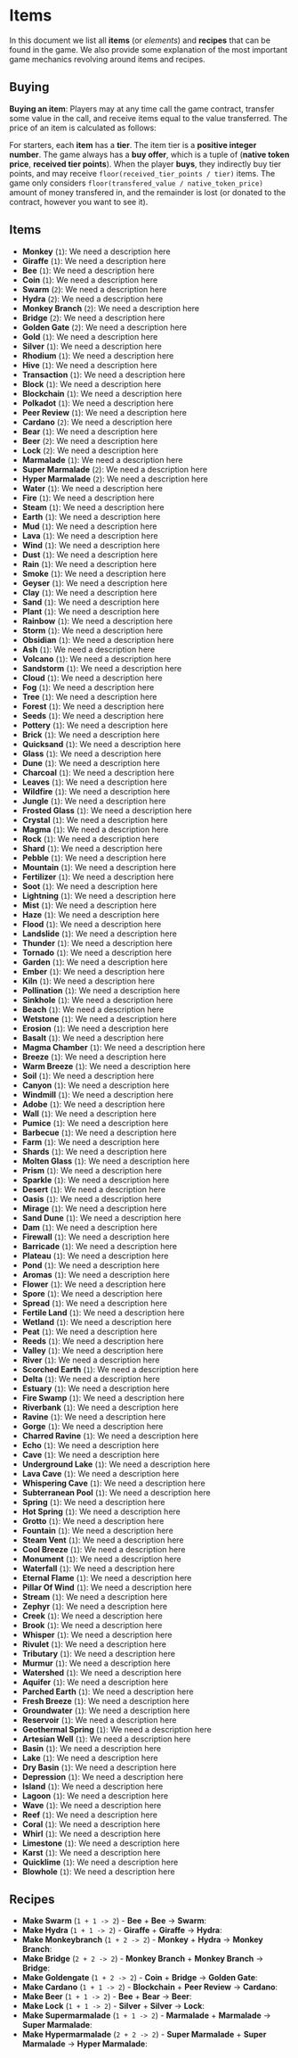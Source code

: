 # Items

In this document we list all **items** (or _elements_) and **recipes** that can be found in the game. We also provide some explanation of the most important game mechanics revolving around items and recipes.

## Buying

**Buying an item**: Players may at any time call the game contract, transfer some value in the call, and receive items equal to the value transferred. The price of an item is calculated as follows:

For starters, each **item** has a **tier**. The item tier is a **positive integer number**. The game always has a **buy offer**, which is a tuple of (**native token price**, **received tier points**). When the player **buys**, they indirectly buy tier points, and may receive `floor(received_tier_points / tier)` items. The game only considers `floor(transfered_value / native_token_price)` amount of money transfered in, and the remainder is lost (or donated to the contract, however you want to see it).

## Items

* **Monkey** (`1`): We need a description here
* **Giraffe** (`1`): We need a description here
* **Bee** (`1`): We need a description here
* **Coin** (`1`): We need a description here
* **Swarm** (`2`): We need a description here
* **Hydra** (`2`): We need a description here
* **Monkey Branch** (`2`): We need a description here
* **Bridge** (`2`): We need a description here
* **Golden Gate** (`2`): We need a description here
* **Gold** (`1`): We need a description here
* **Silver** (`1`): We need a description here
* **Rhodium** (`1`): We need a description here
* **Hive** (`1`): We need a description here
* **Transaction** (`1`): We need a description here
* **Block** (`1`): We need a description here
* **Blockchain** (`1`): We need a description here
* **Polkadot** (`1`): We need a description here
* **Peer Review** (`1`): We need a description here
* **Cardano** (`2`): We need a description here
* **Bear** (`1`): We need a description here
* **Beer** (`2`): We need a description here
* **Lock** (`2`): We need a description here
* **Marmalade** (`1`): We need a description here
* **Super Marmalade** (`2`): We need a description here
* **Hyper Marmalade** (`2`): We need a description here
* **Water** (`1`): We need a description here
* **Fire** (`1`): We need a description here
* **Steam** (`1`): We need a description here
* **Earth** (`1`): We need a description here
* **Mud** (`1`): We need a description here
* **Lava** (`1`): We need a description here
* **Wind** (`1`): We need a description here
* **Dust** (`1`): We need a description here
* **Rain** (`1`): We need a description here
* **Smoke** (`1`): We need a description here
* **Geyser** (`1`): We need a description here
* **Clay** (`1`): We need a description here
* **Sand** (`1`): We need a description here
* **Plant** (`1`): We need a description here
* **Rainbow** (`1`): We need a description here
* **Storm** (`1`): We need a description here
* **Obsidian** (`1`): We need a description here
* **Ash** (`1`): We need a description here
* **Volcano** (`1`): We need a description here
* **Sandstorm** (`1`): We need a description here
* **Cloud** (`1`): We need a description here
* **Fog** (`1`): We need a description here
* **Tree** (`1`): We need a description here
* **Forest** (`1`): We need a description here
* **Seeds** (`1`): We need a description here
* **Pottery** (`1`): We need a description here
* **Brick** (`1`): We need a description here
* **Quicksand** (`1`): We need a description here
* **Glass** (`1`): We need a description here
* **Dune** (`1`): We need a description here
* **Charcoal** (`1`): We need a description here
* **Leaves** (`1`): We need a description here
* **Wildfire** (`1`): We need a description here
* **Jungle** (`1`): We need a description here
* **Frosted Glass** (`1`): We need a description here
* **Crystal** (`1`): We need a description here
* **Magma** (`1`): We need a description here
* **Rock** (`1`): We need a description here
* **Shard** (`1`): We need a description here
* **Pebble** (`1`): We need a description here
* **Mountain** (`1`): We need a description here
* **Fertilizer** (`1`): We need a description here
* **Soot** (`1`): We need a description here
* **Lightning** (`1`): We need a description here
* **Mist** (`1`): We need a description here
* **Haze** (`1`): We need a description here
* **Flood** (`1`): We need a description here
* **Landslide** (`1`): We need a description here
* **Thunder** (`1`): We need a description here
* **Tornado** (`1`): We need a description here
* **Garden** (`1`): We need a description here
* **Ember** (`1`): We need a description here
* **Kiln** (`1`): We need a description here
* **Pollination** (`1`): We need a description here
* **Sinkhole** (`1`): We need a description here
* **Beach** (`1`): We need a description here
* **Wetstone** (`1`): We need a description here
* **Erosion** (`1`): We need a description here
* **Basalt** (`1`): We need a description here
* **Magma Chamber** (`1`): We need a description here
* **Breeze** (`1`): We need a description here
* **Warm Breeze** (`1`): We need a description here
* **Soil** (`1`): We need a description here
* **Canyon** (`1`): We need a description here
* **Windmill** (`1`): We need a description here
* **Adobe** (`1`): We need a description here
* **Wall** (`1`): We need a description here
* **Pumice** (`1`): We need a description here
* **Barbecue** (`1`): We need a description here
* **Farm** (`1`): We need a description here
* **Shards** (`1`): We need a description here
* **Molten Glass** (`1`): We need a description here
* **Prism** (`1`): We need a description here
* **Sparkle** (`1`): We need a description here
* **Desert** (`1`): We need a description here
* **Oasis** (`1`): We need a description here
* **Mirage** (`1`): We need a description here
* **Sand Dune** (`1`): We need a description here
* **Dam** (`1`): We need a description here
* **Firewall** (`1`): We need a description here
* **Barricade** (`1`): We need a description here
* **Plateau** (`1`): We need a description here
* **Pond** (`1`): We need a description here
* **Aromas** (`1`): We need a description here
* **Flower** (`1`): We need a description here
* **Spore** (`1`): We need a description here
* **Spread** (`1`): We need a description here
* **Fertile Land** (`1`): We need a description here
* **Wetland** (`1`): We need a description here
* **Peat** (`1`): We need a description here
* **Reeds** (`1`): We need a description here
* **Valley** (`1`): We need a description here
* **River** (`1`): We need a description here
* **Scorched Earth** (`1`): We need a description here
* **Delta** (`1`): We need a description here
* **Estuary** (`1`): We need a description here
* **Fire Swamp** (`1`): We need a description here
* **Riverbank** (`1`): We need a description here
* **Ravine** (`1`): We need a description here
* **Gorge** (`1`): We need a description here
* **Charred Ravine** (`1`): We need a description here
* **Echo** (`1`): We need a description here
* **Cave** (`1`): We need a description here
* **Underground Lake** (`1`): We need a description here
* **Lava Cave** (`1`): We need a description here
* **Whispering Cave** (`1`): We need a description here
* **Subterranean Pool** (`1`): We need a description here
* **Spring** (`1`): We need a description here
* **Hot Spring** (`1`): We need a description here
* **Grotto** (`1`): We need a description here
* **Fountain** (`1`): We need a description here
* **Steam Vent** (`1`): We need a description here
* **Cool Breeze** (`1`): We need a description here
* **Monument** (`1`): We need a description here
* **Waterfall** (`1`): We need a description here
* **Eternal Flame** (`1`): We need a description here
* **Pillar Of Wind** (`1`): We need a description here
* **Stream** (`1`): We need a description here
* **Zephyr** (`1`): We need a description here
* **Creek** (`1`): We need a description here
* **Brook** (`1`): We need a description here
* **Whisper** (`1`): We need a description here
* **Rivulet** (`1`): We need a description here
* **Tributary** (`1`): We need a description here
* **Murmur** (`1`): We need a description here
* **Watershed** (`1`): We need a description here
* **Aquifer** (`1`): We need a description here
* **Parched Earth** (`1`): We need a description here
* **Fresh Breeze** (`1`): We need a description here
* **Groundwater** (`1`): We need a description here
* **Reservoir** (`1`): We need a description here
* **Geothermal Spring** (`1`): We need a description here
* **Artesian Well** (`1`): We need a description here
* **Basin** (`1`): We need a description here
* **Lake** (`1`): We need a description here
* **Dry Basin** (`1`): We need a description here
* **Depression** (`1`): We need a description here
* **Island** (`1`): We need a description here
* **Lagoon** (`1`): We need a description here
* **Wave** (`1`): We need a description here
* **Reef** (`1`): We need a description here
* **Coral** (`1`): We need a description here
* **Whirl** (`1`): We need a description here
* **Limestone** (`1`): We need a description here
* **Karst** (`1`): We need a description here
* **Quicklime** (`1`): We need a description here
* **Blowhole** (`1`): We need a description here

## Recipes

* **Make Swarm** (`1 + 1 -> 2`) - **Bee** + **Bee** -> **Swarm**: 
* **Make Hydra** (`1 + 1 -> 2`) - **Giraffe** + **Giraffe** -> **Hydra**: 
* **Make Monkeybranch** (`1 + 2 -> 2`) - **Monkey** + **Hydra** -> **Monkey Branch**: 
* **Make Bridge** (`2 + 2 -> 2`) - **Monkey Branch** + **Monkey Branch** -> **Bridge**: 
* **Make Goldengate** (`1 + 2 -> 2`) - **Coin** + **Bridge** -> **Golden Gate**: 
* **Make Cardano** (`1 + 1 -> 2`) - **Blockchain** + **Peer Review** -> **Cardano**: 
* **Make Beer** (`1 + 1 -> 2`) - **Bee** + **Bear** -> **Beer**: 
* **Make Lock** (`1 + 1 -> 2`) - **Silver** + **Silver** -> **Lock**: 
* **Make Supermarmalade** (`1 + 1 -> 2`) - **Marmalade** + **Marmalade** -> **Super Marmalade**: 
* **Make Hypermarmalade** (`2 + 2 -> 2`) - **Super Marmalade** + **Super Marmalade** -> **Hyper Marmalade**: 
